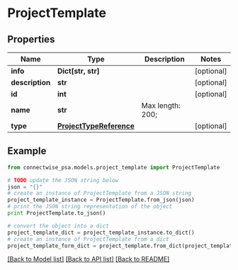 # ProjectTemplate


## Properties
Name | Type | Description | Notes
------------ | ------------- | ------------- | -------------
**info** | **Dict[str, str]** |  | [optional] 
**description** | **str** |  | [optional] 
**id** | **int** |  | [optional] 
**name** | **str** |  Max length: 200; | 
**type** | [**ProjectTypeReference**](ProjectTypeReference.md) |  | [optional] 

## Example

```python
from connectwise_psa.models.project_template import ProjectTemplate

# TODO update the JSON string below
json = "{}"
# create an instance of ProjectTemplate from a JSON string
project_template_instance = ProjectTemplate.from_json(json)
# print the JSON string representation of the object
print ProjectTemplate.to_json()

# convert the object into a dict
project_template_dict = project_template_instance.to_dict()
# create an instance of ProjectTemplate from a dict
project_template_form_dict = project_template.from_dict(project_template_dict)
```
[[Back to Model list]](../README.md#documentation-for-models) [[Back to API list]](../README.md#documentation-for-api-endpoints) [[Back to README]](../README.md)


